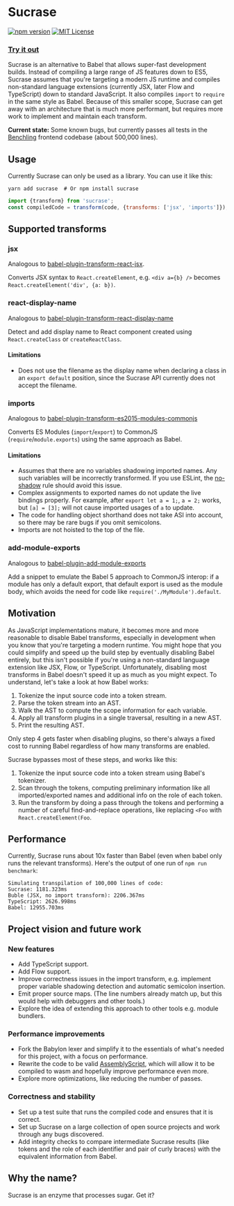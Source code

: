 # Sucrase

[![npm version](https://badge.fury.io/js/sucrase.svg)](https://www.npmjs.com/package/sucrase)
[![MIT License](https://img.shields.io/npm/l/express.svg?maxAge=2592000)](LICENSE)

### [Try it out](https://sucrase.io)

Sucrase is an alternative to Babel that allows super-fast development builds.
Instead of compiling a large range of JS features down to ES5, Sucrase assumes
that you're targeting a modern JS runtime and compiles non-standard language
extensions (currently JSX, later Flow and TypeScript) down to standard
JavaScript. It also compiles `import` to `require` in the same style as Babel.
Because of this smaller scope, Sucrase can get away with an architecture that is
much more performant, but requires more work to implement and maintain each
transform.

**Current state:** Some known bugs, but currently passes all tests in the
[Benchling](https://benchling.com/) frontend codebase (about 500,000 lines).

## Usage

Currently Sucrase can only be used as a library. You can use it like this:

```
yarn add sucrase  # Or npm install sucrase
```

```js
import {transform} from 'sucrase';
const compiledCode = transform(code, {transforms: ['jsx', 'imports']});
```

## Supported transforms

### jsx

Analogous to [babel-plugin-transform-react-jsx](https://babeljs.io/docs/plugins/transform-react-jsx/).

Converts JSX syntax to `React.createElement`, e.g. `<div a={b} />` becomes
`React.createElement('div', {a: b})`.

### react-display-name

Analogous to [babel-plugin-transform-react-display-name](https://babeljs.io/docs/plugins/transform-react-display-name/)

Detect and add display name to React component created using `React.createClass`
or `createReactClass`.

#### Limitations

* Does not use the filename as the display name when declaring a class in an
  `export default` position, since the Sucrase API currently does not accept the
  filename.

### imports

Analogous to [babel-plugin-transform-es2015-modules-commonjs](https://babeljs.io/docs/plugins/transform-es2015-modules-commonjs/)

Converts ES Modules (`import`/`export`) to CommonJS (`require`/`module.exports`)
using the same approach as Babel.

#### Limitations

* Assumes that there are no variables shadowing imported names. Any such
  variables will be incorrectly transformed. If you use ESLint, the
  [no-shadow](https://eslint.org/docs/rules/no-shadow) rule should avoid this
  issue.
* Complex assignments to exported names do not update the live bindings
  properly. For example, after `export let a = 1;`, `a = 2;` works, but
  `[a] = [3];` will not cause imported usages of `a` to update.
* The code for handling object shorthand does not take ASI into account, so
  there may be rare bugs if you omit semicolons.
* Imports are not hoisted to the top of the file.

### add-module-exports

Analogous to [babel-plugin-add-module-exports](https://github.com/59naga/babel-plugin-add-module-exports)

Add a snippet to emulate the Babel 5 approach to CommonJS interop: if a module
has only a default export, that default export is used as the module body, which
avoids the need for code like `require('./MyModule').default`.

## Motivation

As JavaScript implementations mature, it becomes more and more reasonable to
disable Babel transforms, especially in development when you know that you're
targeting a modern runtime. You might hope that you could simplify and speed up
the build step by eventually disabling Babel entirely, but this isn't possible
if you're using a non-standard language extension like JSX, Flow, or TypeScript.
Unfortunately, disabling most transforms in Babel doesn't speed it up as much as
you might expect. To understand, let's take a look at how Babel works:

1. Tokenize the input source code into a token stream.
2. Parse the token stream into an AST.
3. Walk the AST to compute the scope information for each variable.
4. Apply all transform plugins in a single traversal, resulting in a new AST.
5. Print the resulting AST.

Only step 4 gets faster when disabling plugins, so there's always a fixed cost
to running Babel regardless of how many transforms are enabled.

Sucrase bypasses most of these steps, and works like this:
1. Tokenize the input source code into a token stream using Babel's tokenizer.
2. Scan through the tokens, computing preliminary information like all
   imported/exported names and additional info on the role of each token.
3. Run the transform by doing a pass through the tokens and performing a number
   of careful find-and-replace operations, like replacing `<Foo` with
   `React.createElement(Foo`.

## Performance

Currently, Sucrase runs about 10x faster than Babel (even when babel only runs
the relevant transforms). Here's the output of one run of `npm run benchmark`:

```
Simulating transpilation of 100,000 lines of code:
Sucrase: 1181.323ms
Buble (JSX, no import transform): 2206.367ms
TypeScript: 2626.998ms
Babel: 12955.703ms
```

## Project vision and future work

### New features

* Add TypeScript support.
* Add Flow support.
* Improve correctness issues in the import transform, e.g. implement proper
  variable shadowing detection and automatic semicolon insertion.
* Emit proper source maps. (The line numbers already match up, but this would
  help with debuggers and other tools.)
* Explore the idea of extending this approach to other tools e.g. module
  bundlers.

### Performance improvements

* Fork the Babylon lexer and simplify it to the essentials of what's needed
  for this project, with a focus on performance.
* Rewrite the code to be valid [AssemblyScript](https://github.com/AssemblyScript/assemblyscript),
  which will allow it to be compiled to wasm and hopefully improve performance
  even more.
* Explore more optimizations, like reducing the number of passes.

### Correctness and stability

* Set up a test suite that runs the compiled code and ensures that it is
  correct.
* Set up Sucrase on a large collection of open source projects and work through
  any bugs discovered.
* Add integrity checks to compare intermediate Sucrase results (like tokens and
  the role of each identifier and pair of curly braces) with the equivalent
  information from Babel.

## Why the name?

Sucrase is an enzyme that processes sugar. Get it?
